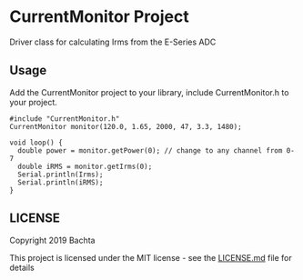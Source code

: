 # CurrentMonitor Project

Driver class for calculating Irms from the E-Series ADC

## Usage

Add the CurrentMonitor project to your library,
include CurrentMonitor.h to your project.

```
#include "CurrentMonitor.h"
CurrentMonitor monitor(120.0, 1.65, 2000, 47, 3.3, 1480);

void loop() {
  double power = monitor.getPower(0); // change to any channel from 0-7
  double iRMS = monitor.getIrms(0);
  Serial.println(Irms);
  Serial.println(iRMS);
}
```

## LICENSE
Copyright 2019 Bachta

This project is licensed under the MIT license - see the [LICENSE.md](LICENSE.md) file for details